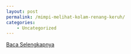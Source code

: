 ```yaml
---
layout: post
permalink: /mimpi-melihat-kolam-renang-keruh/
categories:
    - Uncategorized
---
```


[Baca Selengkapnya](/08)